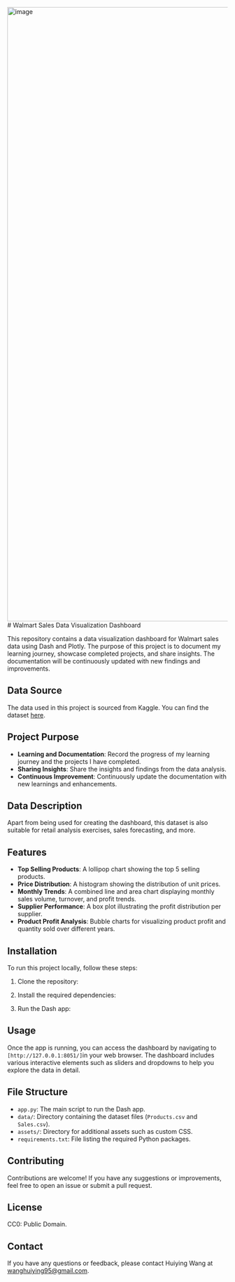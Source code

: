 <img width="1400" alt="image" src="https://github.com/WangHui-in/Dashboard-/assets/168988154/8503bf86-0f93-42ba-a8c8-ac6458bd2831"># Walmart Sales Data Visualization Dashboard

This repository contains a data visualization dashboard for Walmart sales data using Dash and Plotly. The purpose of this project is to document my learning journey, showcase completed projects, and share insights. The documentation will be continuously updated with new findings and improvements.

## Data Source

The data used in this project is sourced from Kaggle. You can find the dataset [here](https://www.kaggle.com/datasets/willianoliveiragibin/sales-in-period-walmart/).

## Project Purpose

- **Learning and Documentation**: Record the progress of my learning journey and the projects I have completed.
- **Sharing Insights**: Share the insights and findings from the data analysis.
- **Continuous Improvement**: Continuously update the documentation with new learnings and enhancements.

## Data Description

Apart from being used for creating the dashboard, this dataset is also suitable for retail analysis exercises, sales forecasting, and more.

## Features

- **Top Selling Products**: A lollipop chart showing the top 5 selling products.
- **Price Distribution**: A histogram showing the distribution of unit prices.
- **Monthly Trends**: A combined line and area chart displaying monthly sales volume, turnover, and profit trends.
- **Supplier Performance**: A box plot illustrating the profit distribution per supplier.
- **Product Profit Analysis**: Bubble charts for visualizing product profit and quantity sold over different years.

## Installation

To run this project locally, follow these steps:

1. Clone the repository:

2. Install the required dependencies:

3. Run the Dash app:

## Usage

Once the app is running, you can access the dashboard by navigating to `[http://127.0.0.1:8051/]`in your web browser. The dashboard includes various interactive elements such as sliders and dropdowns to help you explore the data in detail.

## File Structure

- `app.py`: The main script to run the Dash app.
- `data/`: Directory containing the dataset files (`Products.csv` and `Sales.csv`).
- `assets/`: Directory for additional assets such as custom CSS.
- `requirements.txt`: File listing the required Python packages.

## Contributing

Contributions are welcome! If you have any suggestions or improvements, feel free to open an issue or submit a pull request.

## License

CC0: Public Domain.

## Contact

If you have any questions or feedback, please contact Huiying Wang at wanghuiying95@gmail.com.

